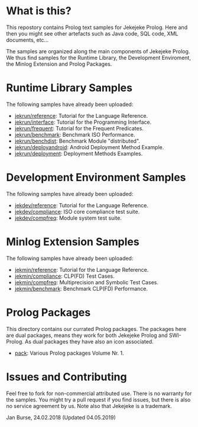 # What is this?

This repostory contains Prolog text samples for Jekejeke
Prolog. Here and then you might see other artefacts
such as Java code, SQL code, XML documents, etc...

The samples are organized along the main components of
Jekejeke Prolog. We thus find samples for the Runtime Library,
the Development Enviroment, the Minlog Extension and Prolog Packages.

# Runtime Library Samples

The following samples have already been uploaded:
- [jekrun/reference](https://github.com/jburse/jekejeke-samples/tree/master/jekrun/reference):
  Tutorial for the Language Reference.
- [jekrun/interface](https://github.com/jburse/jekejeke-samples/tree/master/jekrun/interface):
  Tutorial for the Programming Interface.
- [jekrun/frequent](https://github.com/jburse/jekejeke-samples/tree/master/jekrun/frequent):
  Tutorial for the Frequent Predicates.
- [jekrun/benchmark](https://github.com/jburse/jekejeke-samples/tree/master/jekrun/benchmark):
  Benchmark ISO Performance.
- [jekrun/benchdist](https://github.com/jburse/jekejeke-samples/tree/master/jekrun/benchdist):
  Benchmark Module "distributed".
- [jekrun/deployandroid](https://github.com/jburse/jekejeke-samples/tree/master/jekrun/deployandroid):
  Android Deployment Method Example.
- [jekrun/deployment](https://github.com/jburse/jekejeke-samples/tree/master/jekrun/deployment):
  Deployment Methods Examples.

# Development Environment Samples

The following samples have already been uploaded:
- [jekdev/reference](https://github.com/jburse/jekejeke-samples/tree/master/jekdev/reference):
  Tutorial for the Language Reference.
- [jekdev/compliance](https://github.com/jburse/jekejeke-samples/tree/master/jekdev/compliance):
  ISO core compliance test suite.
- [jekdev/compfreq](https://github.com/jburse/jekejeke-samples/tree/master/jekdev/compfreq):
  Module system test suite.

# Minlog Extension Samples

The following samples have already been uploaded:
- [jekmin/reference](https://github.com/jburse/jekejeke-samples/tree/master/jekmin/reference):
  Tutorial for the Language Reference.
- [jekmin/compliance](https://github.com/jburse/jekejeke-samples/tree/master/jekmin/compliance):
  CLP(FD) Test Cases.
- [jekmin/compfreq](https://github.com/jburse/jekejeke-samples/tree/master/jekmin/compfreq):
  Multiprecision and Symbolic Test Cases.
- [jekmin/benchmark](https://github.com/jburse/jekejeke-samples/tree/master/jekmin/benchmark):
  Benchmark CLP(FD) Performance.

# Prolog Packages

This directory contains our currated Prolog packages. The packages here are dual
packages, means they work for both Jekejeke Prolog and SWI-Prolog.
As dual packages they have also an icon associated.

- [pack](https://github.com/jburse/jekejeke-samples/tree/master/pack/games):
  Various Prolog packages Volume Nr. 1.

# Issues and Contributing

Feel free to fork for non-commercial attributed use. There
 is no warranty for the samples. You might try a pull
request if you find issues, but there is also no service
agreement by us. Note also that Jekejeke is a trademark.

Jan Burse, 24.02.2018 (Updated 04.05.2019)

